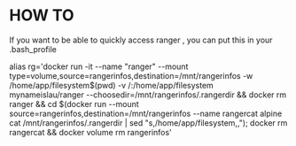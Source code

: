 # HOW TO

If you want to be able to quickly access ranger , you can put this in your .bash_profile

alias rg='docker run -it --name "ranger" --mount type=volume,source=rangerinfos,destination=/mnt/rangerinfos -w /home/app/filesystem$(pwd) -v /:/home/app/filesystem mynameislau/ranger --choosedir=/mnt/rangerinfos/.rangerdir && docker rm ranger && cd $(docker run --mount source=rangerinfos,destination=/mnt/rangerinfos --name rangercat alpine cat /mnt/rangerinfos/.rangerdir | sed "s,/home/app/filesystem,,"); docker rm rangercat && docker volume rm rangerinfos'